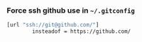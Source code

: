 ### Force ssh github use in `~/.gitconfig`
```sh
[url "ssh://git@github.com/"]
        insteadof = https://github.com/
```